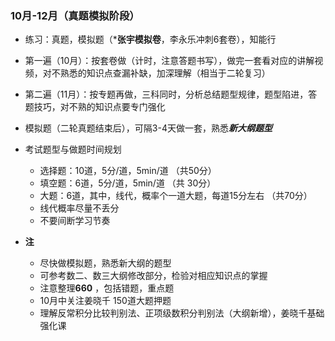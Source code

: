 ### 10月-12月（真题模拟阶段）

-   练习：真题，模拟题（***张宇模拟卷**，李永乐冲刺6套卷），知能行
-   第一遍（10月）：按套卷做（计时，注意答题书写），做完一套看对应的讲解视频，对不熟悉的知识点查漏补缺，加深理解（相当于二轮复习）
-   第二遍（11月）：按专题再做，三科同时，分析总结题型规律，题型陷进，答题技巧，对不熟的知识点要专门强化
-   模拟题（二轮真题结束后），可隔3-4天做一套，熟悉***新大纲题型***
-   考试题型与做题时间规划
    -   选择题：10道，5分/道，5min/道 （共50分）
    -   填空题：6道，5分/道，5min/道  （共 30分）
    -   大题：6道，其中，线代，概率个一道大题，每道15分左右  （共70分）
    -   线代概率尽量不丢分
    -   不要间断学习节奏
    
- **注**
    - 尽快做模拟题，熟悉新大纲的题型
    - 可参考数二、数三大纲修改部分，检验对相应知识点的掌握
    - 注意整理**660** ，包括错题，重点题
    - 10月中关注姜晓千 150道大题押题
    - 理解反常积分比较判别法、正项级数积分判别法（大纲新增），姜晓千基础强化课
